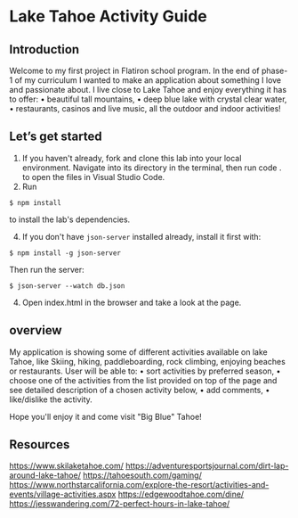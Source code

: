# Lake Tahoe Activity Guide
  
## Introduction
Welcome to my first project in Flatiron school program. 
In the end of phase-1 of my curriculum I wanted to make an application about something I love and passionate about. I live close to Lake Tahoe and enjoy everything it has to offer: 
•	beautiful tall mountains,
•	deep blue lake with crystal clear water,
•	restaurants, casinos and live music,
all the outdoor and indoor activities! 

## Let’s get started
1.	If you haven't already, fork and clone this lab into your local environment. Navigate into its directory in the terminal, then run code . to open the files in Visual Studio Code.
2.	Run 
```console
$ npm install
```
to install the lab's dependencies.

4.	If you don't have `json-server` installed already, install it first with:

```console
$ npm install -g json-server
```

Then run the server:

```console
$ json-server --watch db.json
```
4.	Open index.html in the browser and take a look at the page.

## overview
My application is showing some of different activities available on lake Tahoe, like Skiing, hiking, paddleboarding, rock climbing, enjoying beaches or restaurants.
User will be able to:
  •	sort activities by preferred season, 
  •	choose one of the activities from the list provided on top of the page and see detailed description of a chosen activity below, 
  •	add comments,
  •	like/dislike the activity.

Hope you'll enjoy it and come visit "Big Blue" Tahoe!

## Resources
  https://www.skilaketahoe.com/
  https://adventuresportsjournal.com/dirt-lap-around-lake-tahoe/
  https://tahoesouth.com/gaming/
  https://www.northstarcalifornia.com/explore-the-resort/activities-and-events/village-activities.aspx
  https://edgewoodtahoe.com/dine/
  https://jesswandering.com/72-perfect-hours-in-lake-tahoe/
